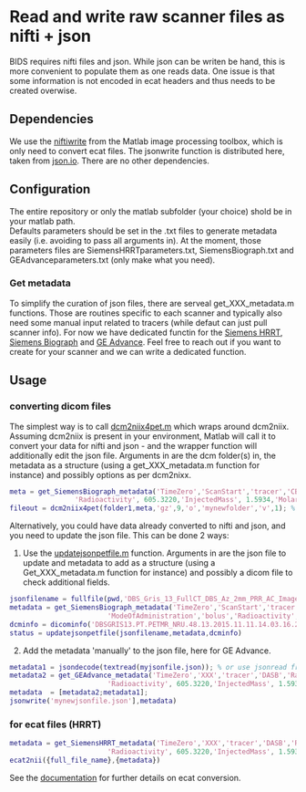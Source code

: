 # Read and write raw scanner files as nifti + json

BIDS requires nifti files and json. While json can be writen be hand, this is more convenient to populate them as one reads data. One issue is that some information is not encoded in ecat headers and thus needs to be created overwise.

## Dependencies

We use the [niftiwrite](https://se.mathworks.com/help/images/ref/niftiwrite.html) from the Matlab image processing toolbox, which is only need to convert ecat files. The jsonwrite function is distributed here, taken from [json.io](https://github.com/gllmflndn/JSONio). There are no other dependencies.

## Configuration

The entire repository or only the matlab subfolder (your choice) shold be in your matlab path.  
Defaults parameters should be set in the .txt files to generate metadata easily (i.e. avoiding to pass all arguments in). At the moment, those parameters files are SiemensHRRTparameters.txt, SiemensBiograph.txt and GEAdvanceparameters.txt (only make what you need).

### Get metadata

To simplify the curation of json files, there are serveal get_XXX_metadata.m functions. Those are routines specific to each scanner and typically also need some manual input related to tracers (while defaut can just pull scanner info). For now we have dedicated functin for the [Siemens HRRT](https://github.com/openneuropet/PET2BIDS/blob/main/matlab/get_SiemensHRRT_metadata.m), [Siemens Biograph](https://github.com/openneuropet/PET2BIDS/blob/main/matlab/get_SiemensBiograph_metadata.m) and [GE Advance](https://github.com/openneuropet/PET2BIDS/blob/main/matlab/get_GEAdvance_metadata.m). Feel free to reach out if you want to create for your scanner and we can write a dedicated function.

## Usage

### converting dicom files

The simplest way is to call [dcm2niix4pet.m](https://github.com/openneuropet/PET2BIDS/blob/main/matlab/dcm2niix4pet.m) which wraps around dcm2niix. Assuming dcm2niix is present in your environment, Matlab will call it to convert your data for nifti and json - and the wrapper function will additionally edit the json file. Arguments in are the dcm folder(s) in, the metadata as a structure (using a get_XXX_metadata.m function for instance) and possibly options as per dcm2nixx.   

```matlab
meta = get_SiemensBiograph_metadata('TimeZero','ScanStart','tracer','CB36','Radionuclide','C11', ...
                'Radioactivity', 605.3220,'InjectedMass', 1.5934,'MolarActivity', 107.66);
fileout = dcm2niix4pet(folder1,meta,'gz',9,'o','mynewfolder','v',1); % change dcm2niix default
```  

Alternatively, you could have data already converted to nifti and json, and you need to update the json file. This can be done 2 ways:

1. Use the [updatejsonpetfile.m](https://github.com/openneuropet/PET2BIDS/blob/main/matlab/updatejsonpetfile.m) function. Arguments in are the json file to update and metadata to add as a structure (using a Get_XXX_metadata.m function for instance) and possibly a dicom file to check additional fields.

```matlab
jsonfilename = fullfile(pwd,'DBS_Gris_13_FullCT_DBS_Az_2mm_PRR_AC_Images_20151109090448_48.json')
metadata = get_SiemensBiograph_metadata('TimeZero','ScanStart','tracer','AZ10416936','Radionuclide','C11', ...
                        'ModeOfAdministration','bolus','Radioactivity', 605.3220,'InjectedMass', 1.5934,'MolarActivity', 107.66)
dcminfo = dicominfo('DBSGRIS13.PT.PETMR_NRU.48.13.2015.11.11.14.03.16.226.61519201.dcm')
status = updatejsonpetfile(jsonfilename,metadata,dcminfo)
```  

2. Add the metadata 'manually' to the json file, here for GE Advance. 
```matlab
metadata1 = jsondecode(textread(myjsonfile.json)); % or use jsonread from the matlab BIDS library
metadata2 = get_GEAdvance_metadata('TimeZero','XXX','tracer','DASB','Radionuclide','C11', ...
                        'Radioactivity', 605.3220,'InjectedMass', 1.5934,'MolarActivity', 107.66)
metadata  = [metadata2;metadata1];                        
jsonwrite('mynewjsonfile.json'],metadata)                        
```  


### for ecat files (HRRT)
```matlab
metadata = get_SiemensHRRT_metadata('TimeZero','XXX','tracer','DASB','Radionuclide','C11', ...
                        'Radioactivity', 605.3220,'InjectedMass', 1.5934,'MolarActivity', 107.66)
ecat2nii({full_file_name},{metadata})
```  
See the [documentation](https://github.com/openneuropet/BIDS-converter/blob/main/code/matlab/doc.mkd) for further details on ecat conversion.  

